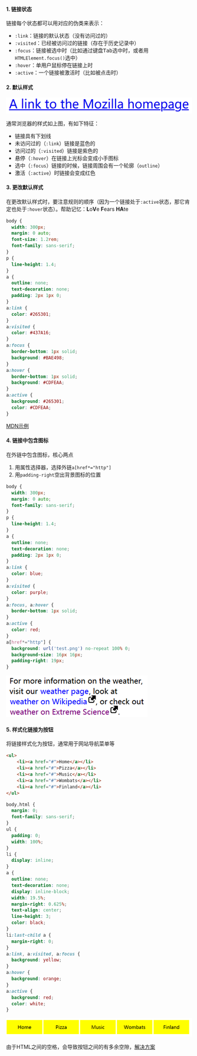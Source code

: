 #### 1. 链接状态

链接每个状态都可以用对应的伪类来表示：

- `:link`：链接的默认状态（没有访问过的）
- `:visited`：已经被访问过的链接（存在于历史记录中）
- `:focus`：链接被选中时（比如通过键盘<kbd>Tab</kbd>选中时，或者用`HTMLElement.focus()`选中）
- `:hover`：单用户鼠标停在链接上时
- `:active`：一个链接被激活时（比如被点击时）

#### 2. 默认样式

![image-20200102134222409](assets/style-link.png ":size=250")

通常浏览器的样式如上图，有如下特征：

- 链接具有下划线
- 未访问过的（`:link`）链接是蓝色的
- 访问过的（`:visited`）链接是紫色的
- 悬停（`:hover`）在链接上光标会变成小手图标
- 选中（`:focus`）链接的时候，链接周围会有一个轮廓（`outline`）
- 激活（`:active`）时链接会变成红色

#### 3. 更改默认样式

在更改默认样式时，要注意规则的顺序（因为一个链接处于`:active`状态，那它肯定也处于`:hover`状态）。帮助记忆：**L**o**V**e **F**ears **HA**te

```css
body {
  width: 300px;
  margin: 0 auto;
  font-size: 1.2rem;
  font-family: sans-serif;
}
p {
  line-height: 1.4;
}
a {
  outline: none;
  text-decoration: none;
  padding: 2px 1px 0;
}
a:link {
  color: #265301;
}
a:visited {
  color: #437A16;
}
a:focus {
  border-bottom: 1px solid;
  background: #BAE498;
}
a:hover {
  border-bottom: 1px solid;     
  background: #CDFEAA;
}
a:active {
  background: #265301;
  color: #CDFEAA;
}
```

[MDN示例](https://mdn.mozillademos.org/zh-CN/docs/Learn/CSS/%E4%B8%BA%E6%96%87%E6%9C%AC%E6%B7%BB%E5%8A%A0%E6%A0%B7%E5%BC%8F/Styling_links$samples/%E5%B0%86%E6%A0%B7%E5%BC%8F%E5%BA%94%E7%94%A8%E5%88%B0%E4%B8%80%E4%BA%9B%E9%93%BE%E6%8E%A5?revision=1548738)

#### 4. 链接中包含图标

在外链中包含图标，核心两点

1. 用属性选择器，选择外链`a[href*="http"]`
2. 用`padding-right`空出背景图标的位置

```css
body {
  width: 300px;
  margin: 0 auto;
  font-family: sans-serif;
}
p {
  line-height: 1.4;
}
a {
  outline: none;
  text-decoration: none;
  padding: 2px 1px 0;
}
a:link {
  color: blue;
}
a:visited {
  color: purple;
}
a:focus, a:hover {
  border-bottom: 1px solid;
}
a:active {
  color: red;
}
a[href*="http"] {
  background: url('test.png') no-repeat 100% 0;
  background-size: 16px 16px;
  padding-right: 19px;
}
```

![image-20200102140056142](assets/style-link2.png ":size=250")

#### 5. 样式化链接为按钮

将链接样式化为按钮，通常用于网站导航菜单等

```html
<ul>
    <li><a href="#">Home</a></li>
    <li><a href="#">Pizza</a></li>
    <li><a href="#">Music</a></li>
    <li><a href="#">Wombats</a></li>
    <li><a href="#">Finland</a></li>
</ul>
```

```css
body,html {
  margin: 0;
  font-family: sans-serif;
}
ul {
  padding: 0;
  width: 100%;
}
li {
  display: inline;
}
a {
  outline: none;
  text-decoration: none;
  display: inline-block;
  width: 19.5%;
  margin-right: 0.625%;
  text-align: center;
  line-height: 3;
  color: black;
}
li:last-child a {
  margin-right: 0;
}
a:link, a:visited, a:focus {
  background: yellow;
}
a:hover {     
  background: orange;
}
a:active {
  background: red;
  color: white;
}
```

![image-20200102140657812](assets/style-link3.png ":size=500")

由于HTML之间的空格，会导致按钮之间的有多余空隙，[解决方案](https://css-tricks.com/fighting-the-space-between-inline-block-elements/)
